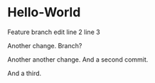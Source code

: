 # Hello-World
Feature branch edit line 2
line 3

Another change. Branch?

Another another change.
And a second commit.

And a third.